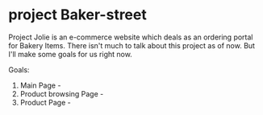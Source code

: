 # project Baker-street

Project Jolie is an e-commerce website which deals as an ordering portal for Bakery Items. 
There isn't much to talk about this project as of now. But I'll make some goals for us right now.

Goals:
1) Main Page - 
2) Product browsing Page - 
3) Product Page - 

